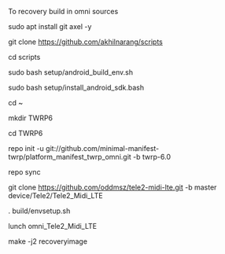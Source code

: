 To recovery build in omni sources

sudo apt install git axel -y

git clone https://github.com/akhilnarang/scripts

cd scripts

sudo bash setup/android_build_env.sh

sudo bash setup/install_android_sdk.bash

cd ~

mkdir TWRP6

cd TWRP6

repo init -u git://github.com/minimal-manifest-twrp/platform_manifest_twrp_omni.git -b twrp-6.0

repo sync

git clone https://github.com/oddmsz/tele2-midi-lte.git -b master device/Tele2/Tele2_Midi_LTE

. build/envsetup.sh

lunch omni_Tele2_Midi_LTE

make -j2 recoveryimage
